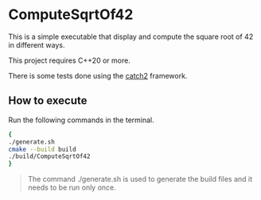 # ComputeSqrtOf42

This is a simple executable that display and compute the square root of 42 in different ways.

This project requires C++20 or more.

There is some tests done using the [catch2](https://github.com/catchorg/Catch2) framework.

## How to execute

Run the following commands in the terminal.

``` bash
{
./generate.sh
cmake --build build
./build/ComputeSqrtOf42
}
```

> The command ./generate.sh is used to generate the build files and it needs to be run only once.

